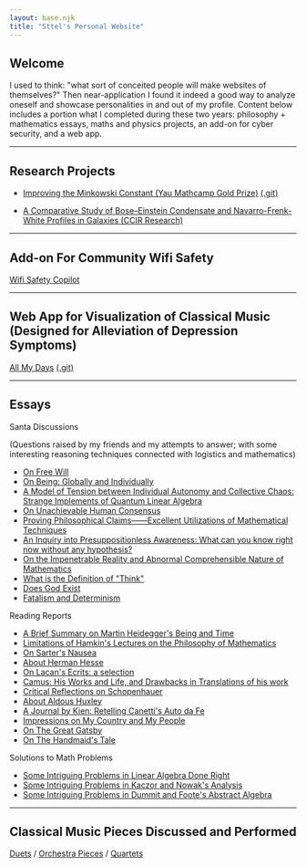 ```yaml
---
layout: base.njk
title: "Sttel's Personal Website"
---
```


## <h2 class="welcome-title">Welcome</h2>

I used to think: "what sort of conceited people will make websites of themselves?" Then near-application I found it indeed a good way to analyze oneself and showcase personalities in and out of my profile.
Content below includes a portion what I completed during these two years: 
philosophy + mathematics essays, maths and physics projects, an add-on for cyber security, and a web app.

---

## Research Projects
- [Improving the Minkowski Constant (Yau Mathcamp Gold Prize)](https://68c5a6dd39c4a641f2e29653--minkowskiimprove.netlify.app/SantaProject.pdf) <a href="https://github.com/st3lx/Santa" class="git-link">(.git)</a>

- [A Comparative Study of Bose–Einstein Condensate and Navarro-Frenk-White Profiles in Galaxies (CCIR Research)](.pdf)

---

## Add-on For Community Wifi Safety
[Wifi Safety Copilot](https://github.com/st3lx/WifiS4f3tyC0pi10t)

---

## Web App for Visualization of Classical Music (Designed for Alleviation of Depression Symptoms)
[All My Days](https://your-website-url.com) <a href="https://github.com/st3lx/All-My-Days" class="git-link">(.git) </a>

---

## Essays

<div class="essays-list">
<p class="subtitle">Santa Discussions </p> <r class="description">(Questions raised by my friends and my attempts to answer; with some interesting reasoning techniques connected with logistics and mathematics) </r>

- [On Free Will](essays/freewill.pdf)
- [On Being: Globally and Individually](essays/being.pdf)
- [A Model of Tension between Individual Autonomy and Collective Chaos: Strange Implements of Quantum Linear Algebra](essays/tension.pdf)
- [On Unachievable Human Consensus](essays/consensus.pdf)
- [Proving Philosophical Claims——Excellent Utilizations of Mathematical Techniques](essays/proof.pdf)
- [An Inquiry into Presuppositionless Awareness: What can you know right now without any hypothesis?](essays/presup.pdf)
- [On the Impenetrable Reality and Abnormal Comprehensible Nature of Mathematics](essays/impen.pdf)
- [What is the Definition of "Think"](essay/think.pdf)
- [Does God Exist](essay/god.pdf)
- [Fatalism and Determinism](essays/fatal.pdf)

<p class="subtitle">Reading Reports</p>

- [A Brief Summary on Martin Heidegger's Being and Time](essays/heidegger.pdf)
- [Limitations of Hamkin's Lectures on the Philosophy of Mathematics](essays/hamkin.pdf)
- [On Sarter's Nausea](essays/nausea.pdf)
- [About Herman Hesse](essays/hesse.pdf)
- [On Lacan's Ecrits: a selection](essays/lacan.pdf)
- [Camus: His Works and Life, and Drawbacks in Translations of his work](essays/camus.pdf)
- [Critical Reflections on Schopenhauer](essays/schopen.pdf)
- [About Aldous Huxley](essays/huxley.pdf)
- [A Journal by Kien: Retelling Canetti's Auto da Fe](essays/canetti.pdf)
- [Impressions on My Country and My People](essays/linyutang.pdf)
- [On The Great Gatsby](essays/gatsby.pdf)
- [On The Handmaid's Tale](essays/handmaid.pdf)

<p class="subtitle">Solutions to Math Problems</p>

- [Some Intriguing Problems in Linear Algebra Done Right](problems/LA.pdf)
- [Some Intriguing Problems in Kaczor and Nowak's Analysis](problems/Analysis.pdf)
- [Some Intriguing Problems in Dummit and Foote's Abstract Algebra](problems/AA.pdf)

</div>

---

## Classical Music Pieces Discussed and Performed
[Duets]()
/
[Orchestra Pieces]()
/
[Quartets]()

